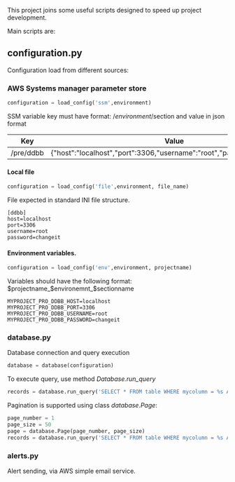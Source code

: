 This project joins some useful scripts designed to speed up project development.

Main scripts are:

## configuration.py
Configuration load from different sources:
### AWS Systems manager parameter store
```python
configuration = load_config('ssm',environment)
```
SSM variable key must have format: 
/$environment/$section 
and value in json format

Key | Value
--- | ---
/pre/ddbb | {"host":"localhost","port":3306,"username":"root","password":"changeit"}
#### Local file
```python
configuration = load_config('file',environment, file_name)
```
File expected in standard INI file structure. 

```
[ddbb]
host=localhost
port=3306
username=root
password=changeit
```
#### Environment variables.
```python
configuration = load_config('env',environment, projectname)
```
Variables should have the following format:
$projectname_$environemnt_$sectionname

```
MYPROJECT_PRO_DDBB_HOST=localhost
MYPROJECT_PRO_DDBB_PORT=3306
MYPROJECT_PRO_DDBB_USERNAME=root
MYPROJECT_PRO_DDBB_PASSWORD=changeit
```
### database.py
Database connection and query execution
```python
database = database(configuration)
```
To execute query, use method *Database.run_query*
```python
records = database.run_query('SELECT * FROM table WHERE mycolumn = %s AND myothercolumn = '%s',('value1', 'value2' ))
```
Pagination is supported using class *database.Page*:
```python
page_number = 1
page_size = 50
page = database.Page(page_number, page_size)
records = database.run_query('SELECT * FROM table WHERE mycolumn = %s AND myothercolumn = '%s', ('value1', 'value2' ), page)
```
### alerts.py
Alert sending, via AWS simple email service.
